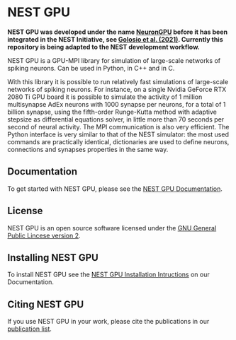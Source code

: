 # NEST GPU

**NEST GPU was developed under the name [NeuronGPU](https://github.com/golosio/NeuronGPU) before it has been integrated in the NEST Initiative, see [Golosio et al. (2021)](https://www.frontiersin.org/articles/10.3389/fncom.2021.627620/full). Currently this repository is being adapted to the NEST development workflow.**

NEST GPU is a GPU-MPI library for simulation of large-scale networks of spiking neurons.
Can be used in Python, in C++ and in C.

With this library it is possible to run relatively fast simulations of large-scale networks of spiking neurons. For instance, on a single Nvidia GeForce RTX 2080 Ti GPU board it is possible to simulate the activity of 1 million multisynapse AdEx neurons with 1000 synapse per neurons, for a total of 1 billion synapse, using the fifth-order Runge-Kutta method with adaptive stepsize as differential equations solver, in little more than 70 seconds per second of neural activity. The MPI communication is also very efficient. 
The Python interface is very similar to that of the NEST simulator: the most used commands are practically identical, dictionaries are used to define neurons, connections and synapses properties in the same way.

## Documentation
To get started with NEST GPU, please see the [NEST GPU Documentation](https://nest-gpu.readthedocs.io/en/latest/).

## License
NEST GPU is an open source software licensed under the [GNU General Public Lincese version 2](https://www.gnu.org/licenses/old-licenses/gpl-2.0.en.html).

## Installing NEST GPU
To install NEST GPU see the [NEST GPU Installation Intructions](https://nest-gpu.readthedocs.io/en/latest/installation/installation.html) on our Documentation.

## Citing NEST GPU
If you use NEST GPU in your work, please cite the publications in our [publication list](https://nest-gpu.readthedocs.io/en/latest/publications.html).
